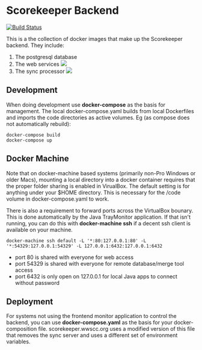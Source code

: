 # Scorekeeper Backend

[![Build Status](https://travis-ci.org/drytoastman/scorekeeperbackend.svg?branch=master)](https://travis-ci.org/drytoastman/scorekeeperbackend)

This is a the collection of docker images that make up the Scorekeeper backend.
They include:
1. The postgresql database
1. The web services [![](https://snyk.io/test/github/drytoastman/scorekeeperbackend/badge.svg?targetFile=web%2Frequirements.txt)](https://snyk.io/test/github/drytoastman/scorekeeperbackend?targetFile=web%2Frequirements.txt)
1. The sync processor [![](https://snyk.io/test/github/drytoastman/scorekeeperbackend/badge.svg?targetFile=sync%2Frequirements.txt)](https://snyk.io/test/github/drytoastman/scorekeeperbackend?targetFile=sync%2Frequirements.txt)

## Development

When doing development use **docker-compose** as the basis for management.  The local
docker-compose.yaml builds from local Dockerfiles and imports the code directories as active volumes.
Eg (as compose does not automatically rebuild):
```
docker-compose build
docker-compose up
```

## Docker Machine

Note that on docker-machine based systems (primarily non-Pro Windows or older Macs), mounting a local directory
into a docker container requires that the proper folder sharing is enabled in VirualBox.  The default setting
is for anything under your $HOME directory.  This is necessary for the /code volume in docker-compose.yaml
to work.

There is also a requirement to forward ports across the VirtualBox bounary.  This is done automatically
by the Java TrayMonitor application.  If that isn't running, you can do this with **docker-machine ssh** if a 
decent ssh client is available on your machine.

```
docker-machine ssh default -L '*:80:127.0.0.1:80' -L '*:54329:127.0.0.1:54329' -L 127.0.0.1:6432:127.0.0.1:6432
```

- port 80 is shared with everyone for web access
- port 54329 is shared with everyone for remote database/merge tool access
- port 6432 is only open on 127.0.0.1 for local Java apps to connect without password


## Deployment

For systems not using the frontend monitor application to control the backend, you can use **docker-compose.yaml**
as the basis for your docker-composition file.  scorekeeper.wwscc.org uses a modified version of this file that 
removes the sync server and uses a different set of environment variables.


